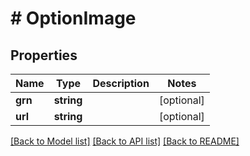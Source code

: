# # OptionImage


## Properties


Name | Type | Description | Notes
------------ | ------------- | ------------- | -------------
**grn**| **string** |   | [optional]
**url**| **string** |   | [optional]


[[Back to Model list]](../../README.md#models) [[Back to API list]](../../README.md#endpoints) [[Back to README]](../../README.md)